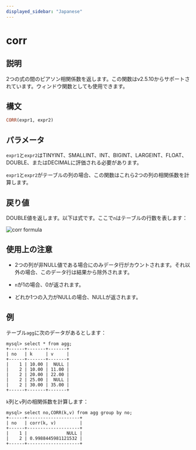 ```yaml
---
displayed_sidebar: "Japanese"
---
```


# corr

## 説明

2つの式の間のピアソン相関係数を返します。この関数はv2.5.10からサポートされています。ウィンドウ関数としても使用できます。

## 構文

```Haskell
CORR(expr1, expr2)
```

## パラメータ

`expr1`と`expr2`はTINYINT、SMALLINT、INT、BIGINT、LARGEINT、FLOAT、DOUBLE、またはDECIMALに評価される必要があります。

`expr1`と`expr2`がテーブルの列の場合、この関数はこれら2つの列の相関係数を計算します。

## 戻り値

DOUBLE値を返します。以下は式です。ここで`n`はテーブルの行数を表します：

![corr formula](../../../assets/corr_formula.png)

<!--$$
\frac{\sum_{i=1}^{n}((x_i - \bar{x})(y_i - \bar{y}))}{\sqrt{\sum_{i=1}^{n}((x_i - \bar{x})^2) \cdot \sum_{i=1}^{n}((y_i - \bar{y})^2)}}
$$-->

## 使用上の注意

- 2つの列が非NULL値である場合にのみデータ行がカウントされます。それ以外の場合、このデータ行は結果から除外されます。

- `n`が1の場合、0が返されます。

- どれか1つの入力がNULLの場合、NULLが返されます。

## 例

テーブル`agg`に次のデータがあるとします：

```plaintext
mysql> select * from agg;
+------+-------+-------+
| no   | k     | v     |
+------+-------+-------+
|    1 | 10.00 |  NULL |
|    2 | 10.00 | 11.00 |
|    2 | 20.00 | 22.00 |
|    2 | 25.00 |  NULL |
|    2 | 30.00 | 35.00 |
+------+-------+-------+
```

`k`列と`v`列の相関係数を計算します：

```plaintext
mysql> select no,CORR(k,v) from agg group by no;
+------+--------------------+
| no   | corr(k, v)         |
+------+--------------------+
|    1 |               NULL |
|    2 | 0.9988445981121532 |
+------+--------------------+
```